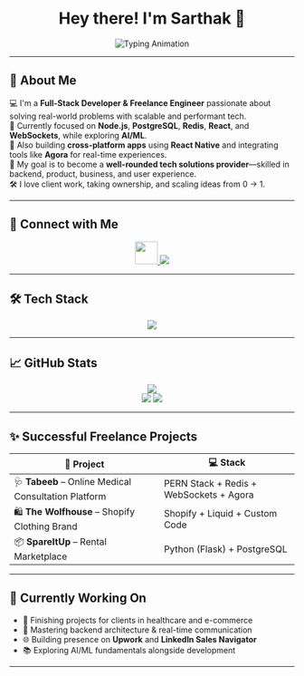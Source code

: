 <h1 align="center">Hey there! I'm Sarthak 👋</h1>

<p align="center">
  <img src="https://readme-typing-svg.demolab.com?font=Fira+Code&weight=500&size=22&pause=1000&color=10B981&center=true&vCenter=true&width=550&lines=Full-Stack+Developer;Freelancer+%7C+Backend+Specialist;Turning+ideas+into+reality+through+code" alt="Typing Animation" />
</p>

---

## 🚀 About Me

💻 I'm a **Full-Stack Developer & Freelance Engineer** passionate about solving real-world problems with scalable and performant tech.  
🧠 Currently focused on **Node.js**, **PostgreSQL**, **Redis**, **React**, and **WebSockets**, while exploring **AI/ML**.  
📱 Also building **cross-platform apps** using **React Native** and integrating tools like **Agora** for real-time experiences.  
🎯 My goal is to become a **well-rounded tech solutions provider**—skilled in backend, product, business, and user experience.  
🛠️ I love client work, taking ownership, and scaling ideas from 0 → 1.

---

## 🔗 Connect with Me 

<p align="center">
  <a href="https://www.linkedin.com/in/sarthakyadav1/" target="_blank">
    <img src="https://skillicons.dev/icons?i=linkedin" height="40" />
  </a>
  <a href="mailto:sarthakyadavv1@gmail.com">
    <img src="https://img.shields.io/badge/Gmail-EA4335?style=for-the-badge&logo=gmail&logoColor=white" />
  </a>
</p>

---

## 🛠️ Tech Stack

<p align="center">
  <img src="https://skillicons.dev/icons?i=js,ts,react,nextjs,tailwind,nodejs,express,postgres,mongodb,redis,docker,figma,github,supabase,vercel" />
</p>

---

## 📈 GitHub Stats

<div align="center">
  <img src="https://github-readme-streak-stats.herokuapp.com?user=Sarthakyadav98&theme=tokyonight&hide_border=true" />
  <br/>
  <img src="https://github-readme-stats.vercel.app/api?username=Sarthakyadav98&show_icons=true&theme=tokyonight&hide_border=true" />
  <img src="https://github-readme-stats.vercel.app/api/top-langs/?username=Sarthakyadav98&layout=compact&theme=tokyonight&hide_border=true" />
</div>

---

## ✨ Successful Freelance Projects

| 🚀 Project | 💻 Stack |
|-----------|----------|
| 🩺 **Tabeeb** – Online Medical Consultation Platform | PERN Stack + Redis + WebSockets + Agora |
| 🛍️ **The Wolfhouse** – Shopify Clothing Brand | Shopify + Liquid + Custom Code |
| 📦 **SpareItUp** – Rental Marketplace | Python (Flask) + PostgreSQL |

---

## 📌 Currently Working On

- 🚧 Finishing projects for clients in healthcare and e-commerce
- 🧠 Mastering backend architecture & real-time communication
- 🌐 Building presence on **Upwork** and **LinkedIn Sales Navigator**
- 📚 Exploring AI/ML fundamentals alongside development
---


